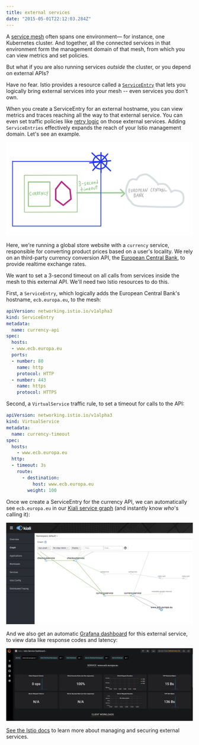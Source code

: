 ```yaml
---
title: external services
date: "2015-05-01T22:12:03.284Z"
---
```


A [service mesh](https://istio.io/docs/concepts/what-is-istio/#what-is-a-service-mesh) often spans one environment— for instance, one Kubernetes cluster. And together, all the connected services in that environment form the management domain of that mesh, from which you can view metrics and set policies.

But what if you are also running services *outside* the cluster, or you depend on external APIs?

Have no fear. Istio provides a resource called a [`ServiceEntry`](https://istio.io/docs/concepts/traffic-management/#service-entries) that lets you logically bring external services into your mesh -- even services you don't own.

When you create a ServiceEntry for an external hostname, you can view metrics and traces reaching all the way to that external service. You can even set traffic policies like [retry logic](/retry/) on those external services. Adding `ServiceEntries` effectively expands the reach of your Istio management domain. Let's see an example.

![external currency service](./currency.png)

Here, we're running a global store website with a `currency` service, responsible for converting product prices based on a user's locality. We rely on an third-party currency conversion API, the [European Central Bank](https://www.ecb.europa.eu/stats/policy_and_exchange_rates/euro_reference_exchange_rates/html/index.en.html), to provide realtime exchange rates.

We want to set a 3-second timeout on all calls from services inside the mesh to this external API. We'll need two Istio resources to do this.

First, a `ServiceEntry`, which logically adds the European Central Bank's hostname, `ecb.europa.eu`, to the mesh:

```YAML
apiVersion: networking.istio.io/v1alpha3
kind: ServiceEntry
metadata:
  name: currency-api
spec:
  hosts:
  - www.ecb.europa.eu
  ports:
  - number: 80
    name: http
    protocol: HTTP
  - number: 443
    name: https
    protocol: HTTPS
```

Second, a `VirtualService` traffic rule, to set a timeout for calls to the API:

```YAML
apiVersion: networking.istio.io/v1alpha3
kind: VirtualService
metadata:
  name: currency-timeout
spec:
  hosts:
    - www.ecb.europa.eu
  http:
  - timeout: 3s
    route:
      - destination:
          host: www.ecb.europa.eu
        weight: 100
```

Once we create a ServiceEntry for the currency API, we can automatically see `ecb.europa.eu` in our [Kiali service graph](https://istio.io/docs/tasks/telemetry/kiali/) (and instantly know *who*'s calling it):

![service graph](./servicegraph.png)


And we also get an automatic [Grafana dashboard](https://istio.io/docs/tasks/telemetry/metrics/using-istio-dashboard/) for this external service, to view data like response codes and latency:

![grafana](./grafana.png)

[See the Istio docs](https://istio.io/docs/tasks/traffic-management/egress/egress-control/#manage-traffic-to-external-services) to learn more about managing and securing external services.